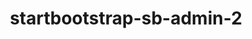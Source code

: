---
title: startbootstrap-sb-admin-2
item:
  preview: https://blackrockdigital.github.io/startbootstrap-sb-admin-2/
  download: https://github.com/BlackrockDigital/startbootstrap-sb-admin-2/archive/gh-pages.zip
---